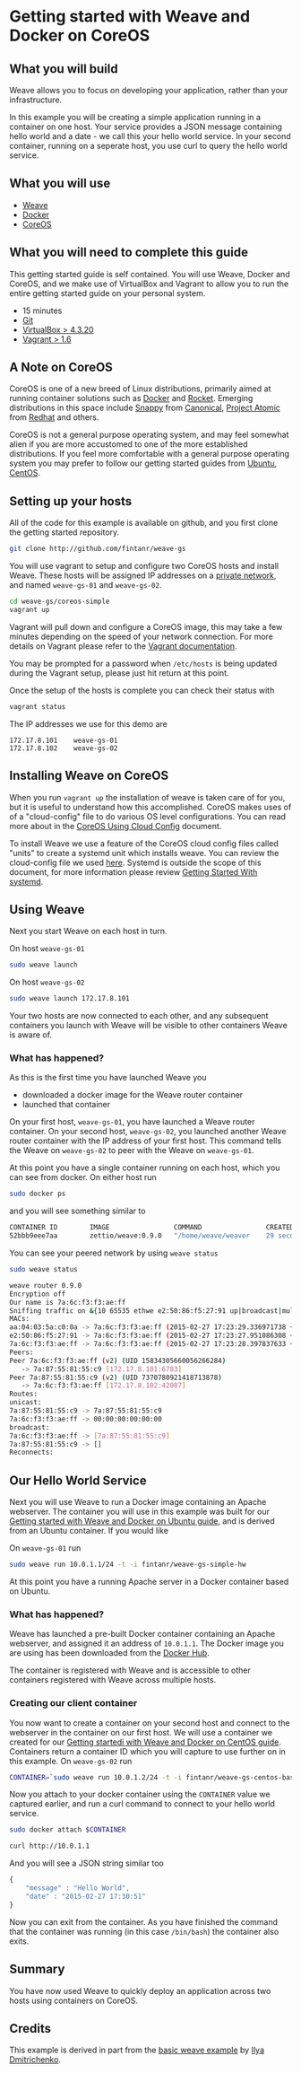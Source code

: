# Getting started with Weave and Docker on CoreOS #

## What you will build ##

Weave allows you to focus on developing your application, rather than your infrastructure.

In this example you will be creating a simple application running in a container on one host. Your service provides a JSON message containing hello world and a date - we call this your hello world service. In your second container, running on a seperate host, you use curl to query the hello world service.

## What you will use ##

* [Weave](http://weave.works)
* [Docker](http://docker.com)
* [CoreOS](http://coreos.com)

## What you will need to complete this guide ##

This getting started guide is self contained. You will use Weave, Docker and CoreOS, and we make use of VirtualBox and Vagrant to allow you to run the entire getting started guide on your personal system.

* 15 minutes
* [Git](http://git-scm.com/downloads)
* [VirtualBox > 4.3.20](https://www.virtualbox.org/wiki/Downloads)
* [Vagrant > 1.6](https://docs.vagrantup.com/v2/installation/index.html)


## A Note on CoreOS ##

CoreOS is one of a new breed of Linux distributions, primarily aimed at running container solutions such as 
[Docker](http://docker.com) and [Rocket](http://coreos.com). Emerging distributions in this space include
[Snappy](https://developer.ubuntu.com/en/snappy/) from [Canonical](http://canonical.com), [Project Atomic](http://www.projectatomic.io/) from [Redhat](http://redhat.com) and others.

CoreOS is not a general purpose operating system, and may feel somewhat alien if you are more accustomed to 
one of the more established distributions. If you feel more comfortable with a general purpose operating system 
you may prefer to follow our getting started guides from [Ubuntu](https://github.com/fintanr/weave-gs/blob/master/ubuntu-simple/README.md), [CentOS](https://github.com/fintanr/weave-gs/blob/master/centos-simple/README.md).

## Setting up your hosts ##

All of the code for this example is available on github, and you first clone the getting started repository.

```bash
git clone http://github.com/fintanr/weave-gs
```

You will use vagrant to setup and configure two CoreOS hosts and install Weave. These hosts will be assigned IP addresses on a [private network](http://en.wikipedia.org/wiki/Private%5Fnetwork), and named `weave-gs-01` and `weave-gs-02`.

```bash
cd weave-gs/coreos-simple
vagrant up
```

Vagrant will pull down and configure a CoreOS image, this may take a few minutes depending on  the speed of your network connection. For more details on Vagrant please refer to the [Vagrant documentation](http://vagrantup.com).

You may be prompted for a password when `/etc/hosts` is being updated during the Vagrant setup, please just hit return at this point.

Once the setup of the hosts is complete you can check their status with

```bash
vagrant status
```

The IP addresses we use for this demo are

```
172.17.8.101 	weave-gs-01
172.17.8.102 	weave-gs-02
```

## Installing Weave on CoreOS ##

When you run `vagrant up` the installation of weave is taken care of for you, but it is useful to understand
how this accomplished. CoreOS makes uses of of a "cloud-config" file to do various OS level configurations. You can 
read more about in the [CoreOS Using Cloud Config](https://coreos.com/docs/cluster-management/setup/cloudinit-cloud-config/)
document. 

To install Weave we use a feature of the CoreOS cloud config files called "units" to create a systemd unit which
installs weave. You can review the cloud-config file we used [here](https://github.com/fintanr/weave-gs/blob/master/coreos-simple/user-data). Systemd is outside the scope of this document, for more information please review [Getting Started With
systemd](https://coreos.com/docs/launching-containers/launching/getting-started-with-systemd/).     
 
## Using Weave ##

Next you start Weave on each host in turn.

On host `weave-gs-01`

```bash
sudo weave launch
```

On host `weave-gs-02`

```bash
sudo weave launch 172.17.8.101
```

Your two hosts are now connected to each other, and any subsequent containers you launch with Weave will be visible to other containers Weave is aware of.

### What has happened? ###

As this is the first time you have launched Weave you

* downloaded a docker image for the Weave router container
* launched that container

On your first host, `weave-gs-01`, you have launched a Weave router container. On your second host, `weave-gs-02`, you launched another Weave router container with the IP address of your first host. This command tells the Weave on `weave-gs-02` to peer with the Weave on `weave-gs-01`.

At this point you have a single container running on each host, which you can see from docker. On either host run

```bash
sudo docker ps
```

and you will see something similar to

```bash
CONTAINER ID        IMAGE                COMMAND                CREATED             STATUS              PORTS                                            NAMES
52bbb9eee7aa        zettio/weave:0.9.0   "/home/weave/weaver    29 seconds ago      Up 28 seconds       0.0.0.0:6783->6783/tcp, 0.0.0.0:6783->6783/udp   weave  
```
You can see your peered network by using `weave status`

```bash
sudo weave status
```
```bash
weave router 0.9.0
Encryption off
Our name is 7a:6c:f3:f3:ae:ff
Sniffing traffic on &{10 65535 ethwe e2:50:86:f5:27:91 up|broadcast|multicast}
MACs:
aa:04:03:5a:c0:0a -> 7a:6c:f3:f3:ae:ff (2015-02-27 17:23:29.336971738 +0000 UTC)
e2:50:86:f5:27:91 -> 7a:6c:f3:f3:ae:ff (2015-02-27 17:23:27.951086308 +0000 UTC)
7a:6c:f3:f3:ae:ff -> 7a:6c:f3:f3:ae:ff (2015-02-27 17:23:28.397837633 +0000 UTC)
Peers:
Peer 7a:6c:f3:f3:ae:ff (v2) (UID 15834305660056266284)
   -> 7a:87:55:81:55:c9 [172.17.8.101:6783]
Peer 7a:87:55:81:55:c9 (v2) (UID 7370780921418713878)
   -> 7a:6c:f3:f3:ae:ff [172.17.8.102:42087]
Routes:
unicast:
7a:87:55:81:55:c9 -> 7a:87:55:81:55:c9
7a:6c:f3:f3:ae:ff -> 00:00:00:00:00:00
broadcast:
7a:6c:f3:f3:ae:ff -> [7a:87:55:81:55:c9]
7a:87:55:81:55:c9 -> []
Reconnects:
```

## Our Hello World Service ##

Next you will use Weave to run a Docker image containing an Apache webserver. The container you will use
in this example was built for our [Getting started with Weave and Docker on Ubuntu guide](), and is derived 
from an Ubuntu container. If you would like  

On `weave-gs-01` run

```bash
sudo weave run 10.0.1.1/24 -t -i fintanr/weave-gs-simple-hw
```

At this point you have a running Apache server in a Docker container based on Ubuntu.

### What has happened?

Weave has launched a pre-built Docker container containing an Apache webserver, and assigned it an address of `10.0.1.1`. The Docker image you are using has been downloaded from the [Docker Hub](https://hub.docker.com/).

The container is registered with Weave and is accessible to other containers registered with Weave across multiple hosts.

### Creating our client container

You now want to create a container on your second host and connect to the webserver in the container on our first host. 
We will use a container we created for our [Getting startedi with Weave and Docker on CentOS guide](). Containers return a container ID which you will capture to use further on in this example. On `weave-gs-02` run

```bash
CONTAINER=`sudo weave run 10.0.1.2/24 -t -i fintanr/weave-gs-centos-bash`
```

Now you attach to your docker container using the `CONTAINER` value we captured earlier, and run a curl command to connect to your hello world service.

```bash
sudo docker attach $CONTAINER
```

```bash
curl http://10.0.1.1
```

And you will see a JSON string similar too

```javascript
{
    "message" : "Hello World",
    "date" : "2015-02-27 17:30:51"
}
```

Now you can exit from the container. As you have finished the command that the container was running (in this case `/bin/bash`) the container also exits.

## Summary ##

You have now used Weave to quickly deploy an application across two hosts using containers on CoreOS.

## Credits ##

This example is derived in part from the [basic weave example](https://github.com/errordeveloper/weave-demos/tree/master/basic-weave-example) by [Ilya Dmitrichenko](http://github.com/errordeveloper).
